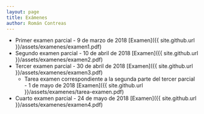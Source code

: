 ```yaml
---
layout: page
title: Exámenes
author: Román Contreas
---
```


* Primer examen parcial  - 9 de marzo de 2018 [Examen]({{ site.github.url }}/assets/examenes/examen1.pdf)
* Segundo examen parcial  - 10 de abril de 2018 [Examen]({{ site.github.url }}/assets/examenes/examen2.pdf)
* Tercer examen parcial - 30 de abril de 2018 [Examen]({{ site.github.url }}/assets/examenes/examen3.pdf)
  - Tarea examen correspondiente a la segunda parte del tercer parcial - 1 de mayo de 2018 [Examen]({{ site.github.url }}/assets/examenes/tarea-examen.pdf)
* Cuarto examen parcial - 24 de mayo de 2018 [Examen]({{ site.github.url }}/assets/examenes/examen4.pdf)
